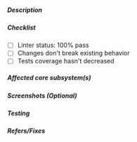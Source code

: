 <!--
  Thank you for your pull request. Please provide a description above and review
  the requirements below.

-->

##### Description

<!-- A description on what this PR aims to solve -->

##### Checklist

<!-- Remove items that do not apply. For completed items, change [ ] to [x]. -->

- [ ] Linter status: 100% pass
- [ ] Changes don't break existing behavior
- [ ] Tests coverage hasn't decreased

##### Affected core subsystem(s)

<!-- Provide affected core subsystem(s) (like Docs, UI, UX, Tests etc). -->

##### Screenshots (Optional)

<!-- Please attach screenshots of all purposeful UI changes (before and after screens are recommended). -->

##### Testing

<!-- Why should the PR reviewer trust that this change doesn't break anything? How have you tested this change? -->

##### Refers/Fixes

<!--
  Link to an issue if applicable. For example:
  If your PR fixes an issue -- Fixes: #102
  If your PR refers an issue -- Refs: #101
-->
